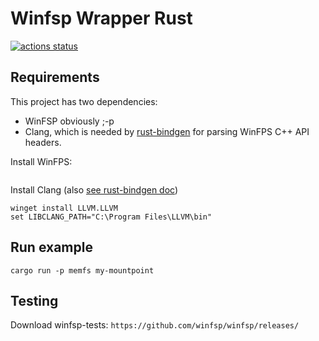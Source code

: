# Winfsp Wrapper Rust

[![actions status](https://img.shields.io/github/actions/workflow/status/Scille/winfsp_wrs/ci.yml?branch=main&logo=github&style=)](https://github.com/Scille/winfsp_wrs/actions)

## Requirements

This project has two dependencies:

- WinFSP obviously ;-p
- Clang, which is needed by [rust-bindgen](https://github.com/rust-lang/rust-bindgen) for parsing WinFPS C++ API headers.

Install WinFPS:
```cmd.exe
```

Install Clang (also [see rust-bindgen doc](https://rust-lang.github.io/rust-bindgen/requirements.html#windows))

```cmd.exe
winget install LLVM.LLVM
set LIBCLANG_PATH="C:\Program Files\LLVM\bin"
```

## Run example

```cmd.exe
cargo run -p memfs my-mountpoint
```

## Testing

Download winfsp-tests: `https://github.com/winfsp/winfsp/releases/`
